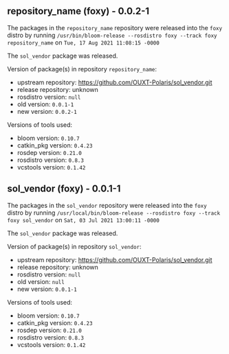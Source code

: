 ## repository_name (foxy) - 0.0.2-1

The packages in the `repository_name` repository were released into the `foxy` distro by running `/usr/bin/bloom-release --rosdistro foxy --track foxy repository_name` on `Tue, 17 Aug 2021 11:08:15 -0000`

The `sol_vendor` package was released.

Version of package(s) in repository `repository_name`:

- upstream repository: https://github.com/OUXT-Polaris/sol_vendor.git
- release repository: unknown
- rosdistro version: `null`
- old version: `0.0.1-1`
- new version: `0.0.2-1`

Versions of tools used:

- bloom version: `0.10.7`
- catkin_pkg version: `0.4.23`
- rosdep version: `0.21.0`
- rosdistro version: `0.8.3`
- vcstools version: `0.1.42`


## sol_vendor (foxy) - 0.0.1-1

The packages in the `sol_vendor` repository were released into the `foxy` distro by running `/usr/local/bin/bloom-release --rosdistro foxy --track foxy sol_vendor` on `Sat, 03 Jul 2021 13:00:11 -0000`

The `sol_vendor` package was released.

Version of package(s) in repository `sol_vendor`:

- upstream repository: https://github.com/OUXT-Polaris/sol_vendor.git
- release repository: unknown
- rosdistro version: `null`
- old version: `null`
- new version: `0.0.1-1`

Versions of tools used:

- bloom version: `0.10.7`
- catkin_pkg version: `0.4.23`
- rosdep version: `0.21.0`
- rosdistro version: `0.8.3`
- vcstools version: `0.1.42`


